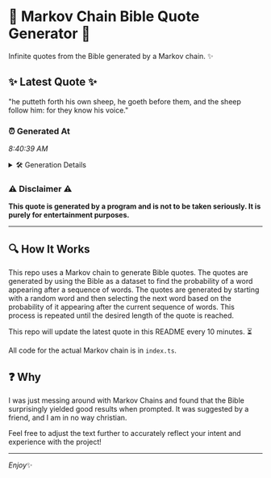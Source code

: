 # 📖 Markov Chain Bible Quote Generator 📖

Infinite quotes from the Bible generated by a Markov chain. ✨

## ✨ Latest Quote ✨
"he putteth forth his own sheep, he goeth before them, and the sheep follow him: for they know his voice."

### ⏰ Generated At
*8:40:39 AM*

<details>
    <summary>🛠️ Generation Details</summary>
    <p>
        <strong>🌱 Seed:</strong> he<br>
        <strong>🔄 Iterations:</strong> 19<br>
        <strong>📜 Context History:</strong><br>[ he ]: putteth<br>[ he, putteth ]: forth<br>[ he, putteth, forth ]: his<br>[ he, putteth, forth, his ]: own<br>[ he, putteth, forth, his, own ]: sheep,<br>[ he, putteth, forth, his, own, sheep, ]: he<br>[ putteth, forth, his, own, sheep,, he ]: goeth<br>[ forth, his, own, sheep,, he, goeth ]: before<br>[ his, own, sheep,, he, goeth, before ]: them,<br>[ own, sheep,, he, goeth, before, them, ]: and<br>[ sheep,, he, goeth, before, them,, and ]: the<br>[ he, goeth, before, them,, and, the ]: sheep<br>[ goeth, before, them,, and, the, sheep ]: follow<br>[ before, them,, and, the, sheep, follow ]: him:<br>[ them,, and, the, sheep, follow, him: ]: for<br>[ and, the, sheep, follow, him:, for ]: they<br>[ the, sheep, follow, him:, for, they ]: know<br>[ sheep, follow, him:, for, they, know ]: his<br>[ follow, him:, for, they, know, his ]: voice.<br>
    </p>
</details>

### ⚠️ Disclaimer ⚠️
**This quote is generated by a program and is not to be taken seriously. It is purely for entertainment purposes.**

---

## 🔍 How It Works

This repo uses a Markov chain to generate Bible quotes. The quotes are generated by using the Bible as a dataset to find the probability of a word appearing after a sequence of words. The quotes are generated by starting with a random word and then selecting the next word based on the probability of it appearing after the current sequence of words. This process is repeated until the desired length of the quote is reached.

This repo will update the latest quote in this README every 10 minutes. ⏳

All code for the actual Markov chain is in `index.ts`.

## ❓ Why

I was just messing around with Markov Chains and found that the Bible surprisingly yielded good results when prompted. 
It was suggested by a friend, and I am in no way christian.

Feel free to adjust the text further to accurately reflect your intent and experience with the project!

---

*Enjoy*✨
